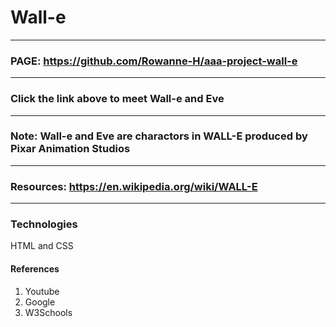 # Wall-e
***
### PAGE: https://github.com/Rowanne-H/aaa-project-wall-e
***
### Click the link above to meet Wall-e and Eve
***
### Note: Wall-e and Eve are charactors in WALL-E produced by Pixar Animation Studios
***
### Resources: https://en.wikipedia.org/wiki/WALL-E
***
### Technologies
HTML and CSS
#### References
1. Youtube
2. Google
3. W3Schools